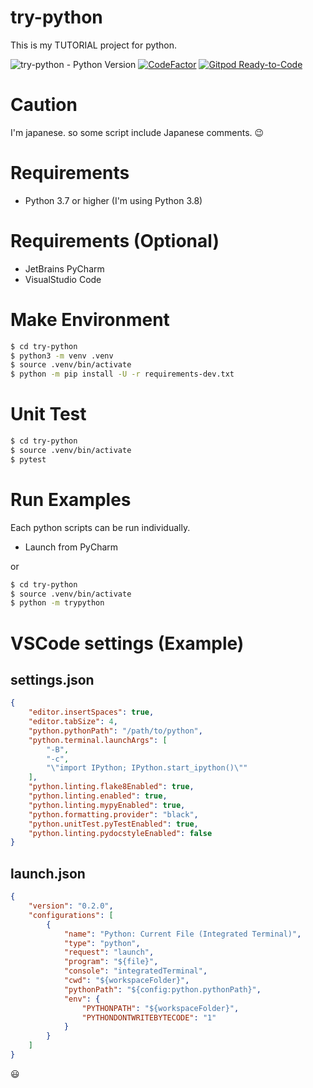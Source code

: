 # try-python
This is my TUTORIAL project for python. 

![try-python - Python Version](https://img.shields.io/badge/python-3.8-blue.svg)
[![CodeFactor](https://www.codefactor.io/repository/github/devlights/try-python/badge)](https://www.codefactor.io/repository/github/devlights/try-python)
[![Gitpod Ready-to-Code](https://img.shields.io/badge/Gitpod-Ready--to--Code-blue?logo=gitpod)](https://gitpod.io/#https://github.com/devlights/try-python) 

# Caution
I'm japanese. so some script include Japanese comments. :wink:

# Requirements
- Python 3.7 or higher (I'm using Python 3.8)

# Requirements (Optional)
- JetBrains PyCharm
- VisualStudio Code

# Make Environment
```sh
$ cd try-python
$ python3 -m venv .venv
$ source .venv/bin/activate
$ python -m pip install -U -r requirements-dev.txt
```

# Unit Test
```sh
$ cd try-python
$ source .venv/bin/activate
$ pytest
```

# Run Examples
Each python scripts can be run individually.
- Launch from PyCharm

or

```sh
$ cd try-python
$ source .venv/bin/activate
$ python -m trypython
```

# VSCode settings (Example)

## settings.json

```json
{
    "editor.insertSpaces": true,
    "editor.tabSize": 4,
    "python.pythonPath": "/path/to/python",
    "python.terminal.launchArgs": [
        "-B",
        "-c",
        "\"import IPython; IPython.start_ipython()\""
    ],
    "python.linting.flake8Enabled": true,
    "python.linting.enabled": true,
    "python.linting.mypyEnabled": true,
    "python.formatting.provider": "black",
    "python.unitTest.pyTestEnabled": true,
    "python.linting.pydocstyleEnabled": false
}
```

## launch.json

```json
{
    "version": "0.2.0",
    "configurations": [
        {
            "name": "Python: Current File (Integrated Terminal)",
            "type": "python",
            "request": "launch",
            "program": "${file}",
            "console": "integratedTerminal",
            "cwd": "${workspaceFolder}",
            "pythonPath": "${config:python.pythonPath}",
            "env": {
                "PYTHONPATH": "${workspaceFolder}",
                "PYTHONDONTWRITEBYTECODE": "1"
            }
        }
    ]
}
```

:smiley:
